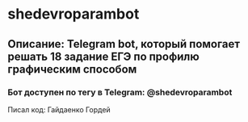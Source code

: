 # shedevroparambot

## Описание: Telegram bot, который помогает решать 18 задание ЕГЭ по профилю графическим способом

### Бот доступен по тегу в Telegram: @shedevroparambot

Писал код: Гайдаенко Гордей